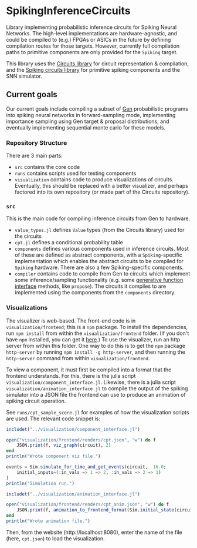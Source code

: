 # SpikingInferenceCircuits

Library implementing probabilistic inference circuits for Spiking Neural Networks.
The high-level implementations are hardware-agnostic, and could be compiled
to (e.g.) FPGAs or ASICs in the future by defining compilation routes for those targets.
However, currently full compilation paths to primitive components are only provided for
the `Spiking` target.

This library uses the [Circuits library]() for circuit representation & compilation,
and the [Spiking circuits library]() for primitive spiking components and the SNN simulator.

## Current goals
Our current goals include compiling a subset of [Gen](gen.dev) probabilistic programs into spiking neural
networks in forward-sampling mode, implementing importance sampling using Gen target & proposal distributions,
and eventually implementing sequential monte carlo for these models.

### Repository Structure

There are 3 main parts:
- `src` contains the core code
- `runs` contains scripts used for testing components
- `visualization` contains code to produce visualizations of circuits.  Eventually, this should
be replaced with a better visualizer, and perhaps factored into its own repository (or made part of the
Circuits repository).

### `src`

This is the main code for compiling inference circuits from Gen to hardware.
- `value_types.jl` defines `Value` types (from the Circuits library) used for the circuits
- `cpt.jl` defines a conditional probability table
- `components` defines various components used in inference circuits.  Most of these are defined
  as abstract components, with a `Spiking`-specific implementation which enables the abstract circuits
  to be compiled for `Spiking` hardware.  There are also a few Spiking-specific components.
- `compiler` contains code to compile from Gen to circuits which implement
  some inference/sampling functionality (e.g. some [generative function interface](https://www.gen.dev/dev/ref/gfi/#Generative-function-interface-1) methods, like `propose`).  The circuits it compiles to are implemented
  using the components from the `components` directory.

### Visualizations

The visualizer is web-based.  The front-end code is in `visualization/frontend`; this is a `npm` package.
To install the dependencies, run `npm install` from within the `visualization/frontend` folder.
(If you don't have `npm` installed, you can get it [here](https://www.npmjs.com/get-npm).)
To use the visualizer, run an http server from within this folder.  One way to do this is to
get the `npm` package `http-server` by running `npm install -g http-server`, and then running
the `http-server` command from within `visualization/frontend`.

To view a component, it must first be compiled into a format that the frontend understands.
For this, there is the julia script `visualization/component_interface.jl`.
Likewise, there is a julia script `visualization/animation_interface.jl` to compile the output
of the spiking simulator into a JSON file the frontend can use to produce an animation of spiking circuit operation.

See `runs/cpt_sample_score.jl` for examples of how the visualization scripts are used.  The relevant code snippet is:

```julia
includet("../visualization/component_interface.jl")

open("visualization/frontend/renders/cpt.json", "w") do f
    JSON.print(f, viz_graph(circuit), 2)
end
println("Wrote component viz file.")

events = Sim.simulate_for_time_and_get_events(circuit,  16.0;
    initial_inputs=(:in_vals => 1 => 2, :in_vals => 2 => 1)
)
println("Simulation run.")

includet("../visualization/animation_interface.jl")

open("visualization/frontend/renders/cpt_anim.json", "w") do f
    JSON.print(f, animation_to_frontend_format(Sim.initial_state(circuit), events), 2)
end
println("Wrote animation file.")
```

Then, from the website (http://localhost:8080), enter the name of the file (here, `cpt.json`)
to load the visualization.